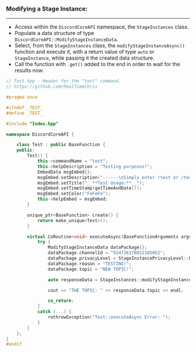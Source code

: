 ### **Modifying a Stage Instance:**
---
- Access within the `DiscordCoreAPI` namespace, the `StageInstances` class.
- Populate a data structure of type `DiscordCoreAPI::ModifyStageInstanceData`.
- Select, from the `StageInstances` class, the `modifyStageInstanceAsync()` function and execute it, with a return value of type `auto` or `StageInstance`, while passing it the created data structure.
- Call the function with `.get()` added to the end in order to wait for the results now.

```cpp
// Test.hpp - Header for the "test" command.
// https://github.com/RealTimeChris

#pragma once

#ifndef _TEST_
#define _TEST_

#include "Index.hpp"

namespace DiscordCoreAPI {

	class Test : public BaseFunction {
	public:
		Test() {
			this->commandName = "test";
			this->helpDescription = "Testing purposes!";
			EmbedData msgEmbed{};
			msgEmbed.setDescription("------\nSimply enter !test or /test!\n------");
			msgEmbed.setTitle("__**Test Usage:**__");
			msgEmbed.setTimeStamp(getTimeAndDate());
			msgEmbed.setColor("FeFeFe");
			this->helpEmbed = msgEmbed;
		}

		unique_ptr<BaseFunction> create() {
			return make_unique<Test>();
		}

		virtual CoRoutine<void> executeAsync(BaseFunctionArguments args) {
			try {
				ModifyStageInstanceData dataPackage{};
				dataPackage.channelId = "914726178022101052";
				dataPackage.privacyLevel = StageInstancePrivacyLevel::GUILD_ONLY;
				dataPackage.reason = "TESTING!";
				dataPackage.topic = "NEW TOPIC!";

				auto responseData = StageInstances::modifyStageInstanceAsync(dataPackage).get();

				cout << "THE TOPIC: " << responseData.topic << endl;

				co_return;
			}
			catch (...) {
				rethrowException("Test::executeAsync Error: ");
			}
		}
	};
}
#endif
```
